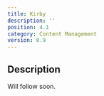 ```yaml
---
title: Kirby
description: ''
position: 4.1
category: Content Management
version: 0.9
---
```

## Description

Will follow soon.
